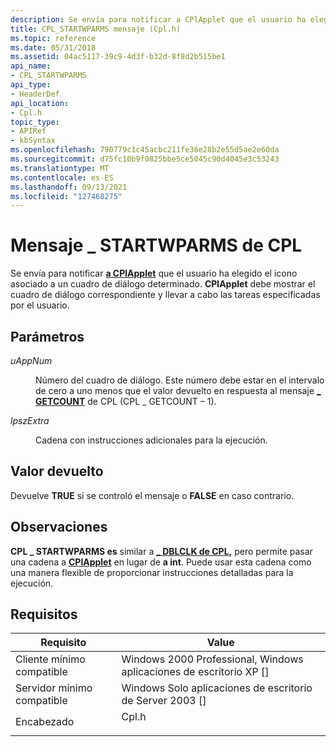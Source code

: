 ```yaml
---
description: Se envía para notificar a CPlApplet que el usuario ha elegido el icono asociado a un cuadro de diálogo determinado. CPlApplet debe mostrar el cuadro de diálogo correspondiente y llevar a cabo las tareas especificadas por el usuario.
title: CPL_STARTWPARMS mensaje (Cpl.h)
ms.topic: reference
ms.date: 05/31/2018
ms.assetid: 04ac5117-39c9-4d3f-b32d-8f8d2b515be1
api_name:
- CPL_STARTWPARMS
api_type:
- HeaderDef
api_location:
- Cpl.h
topic_type:
- APIRef
- kbSyntax
ms.openlocfilehash: 790779c1c45acbc211fe36e28b2e55d5ae2e60da
ms.sourcegitcommit: d75fc10b9f0825bbe5ce5045c90d4045e3c53243
ms.translationtype: MT
ms.contentlocale: es-ES
ms.lasthandoff: 09/13/2021
ms.locfileid: "127468275"
---
```

# <a name="cpl_startwparms-message"></a>Mensaje \_ STARTWPARMS de CPL

Se envía para notificar [**a CPlApplet**](/windows/win32/api/cpl/nc-cpl-applet_proc) que el usuario ha elegido el icono asociado a un cuadro de diálogo determinado. **CPlApplet** debe mostrar el cuadro de diálogo correspondiente y llevar a cabo las tareas especificadas por el usuario.

## <a name="parameters"></a>Parámetros

<dl> <dt>

*uAppNum* 
</dt> <dd>

Número del cuadro de diálogo. Este número debe estar en el intervalo de cero a uno menos que el valor devuelto en respuesta al mensaje [**\_ GETCOUNT**](cpl-getcount.md) de CPL (CPL \_ GETCOUNT – 1).

</dd> <dt>

*lpszExtra* 
</dt> <dd>

Cadena con instrucciones adicionales para la ejecución.

</dd> </dl>

## <a name="return-value"></a>Valor devuelto

Devuelve **TRUE** si se controló el mensaje o **FALSE** en caso contrario.

## <a name="remarks"></a>Observaciones

**CPL \_ STARTWPARMS es** similar a [**\_ DBLCLK de CPL,**](cpl-dblclk.md) pero permite pasar una cadena a [**CPlApplet**](/windows/win32/api/cpl/nc-cpl-applet_proc) en lugar de **a int**. Puede usar esta cadena como una manera flexible de proporcionar instrucciones detalladas para la ejecución.

## <a name="requirements"></a>Requisitos



| Requisito | Value |
|-------------------------------------|----------------------------------------------------------------------------------|
| Cliente mínimo compatible<br/> | Windows 2000 Professional, Windows aplicaciones de escritorio XP \[\]<br/>           |
| Servidor mínimo compatible<br/> | Windows Solo aplicaciones de escritorio de Server 2003 \[\]<br/>                             |
| Encabezado<br/>                   | <dl> <dt>Cpl.h</dt> </dl> |



 

 
